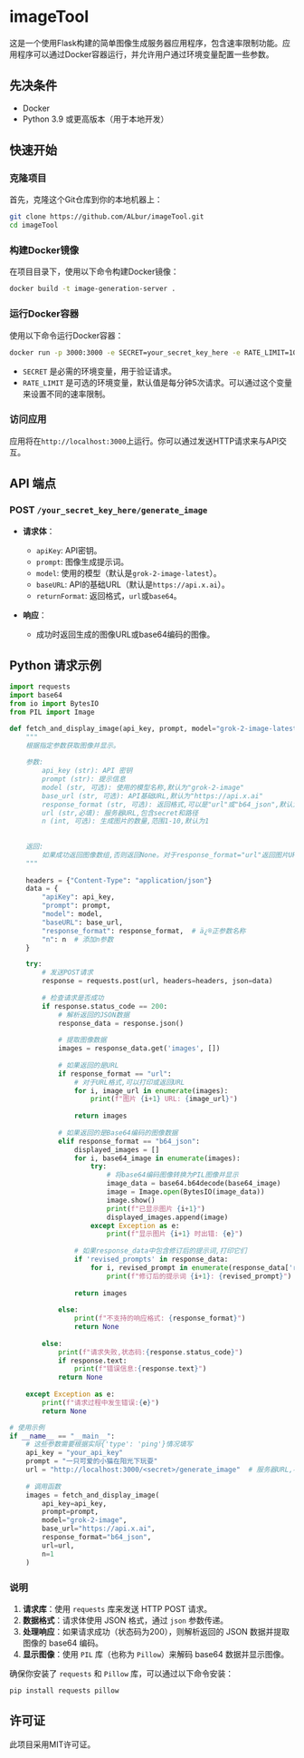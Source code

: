 # imageTool

这是一个使用Flask构建的简单图像生成服务器应用程序，包含速率限制功能。应用程序可以通过Docker容器运行，并允许用户通过环境变量配置一些参数。

## 先决条件

- Docker
- Python 3.9 或更高版本（用于本地开发）

## 快速开始

### 克隆项目

首先，克隆这个Git仓库到你的本地机器上：

```bash
git clone https://github.com/ALbur/imageTool.git
cd imageTool
```

### 构建Docker镜像

在项目目录下，使用以下命令构建Docker镜像：

```bash
docker build -t image-generation-server .
```

### 运行Docker容器

使用以下命令运行Docker容器：

```bash
docker run -p 3000:3000 -e SECRET=your_secret_key_here -e RATE_LIMIT=10 image-generation-server
```

- `SECRET` 是必需的环境变量，用于验证请求。
- `RATE_LIMIT` 是可选的环境变量，默认值是每分钟5次请求。可以通过这个变量来设置不同的速率限制。

### 访问应用

应用将在`http://localhost:3000`上运行。你可以通过发送HTTP请求来与API交互。

## API 端点

### POST `/your_secret_key_here/generate_image`

- **请求体**：
  - `apiKey`: API密钥。
  - `prompt`: 图像生成提示词。
  - `model`: 使用的模型（默认是`grok-2-image-latest`）。
  - `baseURL`: API的基础URL（默认是`https://api.x.ai`）。
  - `returnFormat`: 返回格式，`url`或`base64`。

- **响应**：
  - 成功时返回生成的图像URL或base64编码的图像。

## Python 请求示例

```python
import requests
import base64
from io import BytesIO
from PIL import Image

def fetch_and_display_image(api_key, prompt, model="grok-2-image-latest", base_url="https://api.x.ai", response_format="b64_json", url="", n=1):
    """
    根据指定参数获取图像并显示。
    
    参数:
        api_key (str): API 密钥
        prompt (str): 提示信息
        model (str, 可选): 使用的模型名称,默认为"grok-2-image"
        base_url (str, 可选): API基础URL,默认为"https://api.x.ai"
        response_format (str, 可选): 返回格式,可以是"url"或"b64_json",默认为"b64_json"
        url (str,必填): 服务器URL,包含secret和路径
        n (int, 可选): 生成图片的数量,范围1-10,默认为1
        
        
    返回:
        如果成功返回图像数组,否则返回None。对于response_format="url"返回图片URL列表,对于"b64_json"返回Base64编码字符串列表。
    """
    
    headers = {"Content-Type": "application/json"}
    data = {
        "apiKey": api_key,
        "prompt": prompt,
        "model": model,
        "baseURL": base_url,
        "response_format": response_format,  # ä¿®正参数名称
        "n": n  # 添加n参数
    }

    try:
        # 发送POST请求
        response = requests.post(url, headers=headers, json=data)
        
        # 检查请求是否成功
        if response.status_code == 200:
            # 解析返回的JSON数据
            response_data = response.json()
            
            # 提取图像数据
            images = response_data.get('images', [])
            
            # 如果返回的是URL
            if response_format == "url":
                # 对于URL格式,可以打印或返回URL
                for i, image_url in enumerate(images):
                    print(f"图片 {i+1} URL: {image_url}")
                
                return images
            
            # 如果返回的是Base64编码的图像数据
            elif response_format == "b64_json":
                displayed_images = []
                for i, base64_image in enumerate(images):
                    try:
                        # 将base64编码图像转换为PIL图像并显示
                        image_data = base64.b64decode(base64_image)
                        image = Image.open(BytesIO(image_data))
                        image.show()
                        print(f"已显示图片 {i+1}")
                        displayed_images.append(image)
                    except Exception as e:
                        print(f"显示图片 {i+1} 时出错: {e}")
                
                # 如果response_data中包含修订后的提示词,打印它们
                if 'revised_prompts' in response_data:
                    for i, revised_prompt in enumerate(response_data['revised_prompts']):
                        print(f"修订后的提示词 {i+1}: {revised_prompt}")
                
                return images
            
            else:
                print(f"不支持的响应格式: {response_format}")
                return None
                
        else:
            print(f"请求失败,状态码:{response.status_code}")
            if response.text:
                print(f"错误信息:{response.text}")
            return None
            
    except Exception as e:
        print(f"请求过程中发生错误:{e}")
        return None

# 使用示例
if __name__ == "__main__":
    # 这些参数需要根据实际{'type': 'ping'}情况填写
    api_key = "your_api_key"
    prompt = "一只可爱的小猫在阳光下玩耍"
    url = "http://localhost:3000/<secret>/generate_image"  # 服务器URL,不包含secret和路径
    
    # 调用函数
    images = fetch_and_display_image(
        api_key=api_key,
        prompt=prompt,
        model="grok-2-image",
        base_url="https://api.x.ai",
        response_format="b64_json",
        url=url,
        n=1
    )

```

### 说明

1. **请求库**：使用 `requests` 库来发送 HTTP POST 请求。
2. **数据格式**：请求体使用 JSON 格式，通过 `json` 参数传递。
3. **处理响应**：如果请求成功（状态码为200），则解析返回的 JSON 数据并提取图像的 base64 编码。
4. **显示图像**：使用 `PIL` 库（也称为 `Pillow`）来解码 base64 数据并显示图像。

确保你安装了 `requests` 和 `Pillow` 库，可以通过以下命令安装：

```shell
pip install requests pillow
```

## 许可证

此项目采用MIT许可证。
